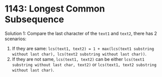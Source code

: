 # 1143: Longest Common Subsequence

Solution 1:
Compare the last character of the `text1` and `text2`, there has 2 scenarios:
1. If they are same: `lcs(text1, text2) = 1 + max(lcs(text1 substring without last char), lcs(text2 substring without last char))`.
2. If they are not same, `lcs(text1, text2)` can be either `lcs(text1 substring without last char, text2)` or `lcs(text1, text2 substring without last char)`.